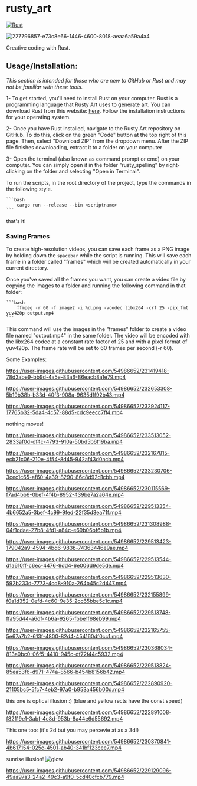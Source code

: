 # rusty_art

[![Rust](https://github.com/altunenes/rusty_art/actions/workflows/rust.yml/badge.svg)](https://github.com/altunenes/rusty_art/actions/workflows/rust.yml)


![227796857-e73c8e66-1446-4600-8018-aeaa6a59a4a4](https://user-images.githubusercontent.com/54986652/227951137-35ab864e-3329-4ef0-a4aa-2347f07296ca.png)

Creative coding with Rust.

## Usage/Installation:

*This section is intended for those who are new to GitHub or Rust and may not be familiar with these tools.*

1- To get started, you'll need to install Rust on your computer. Rust is a programming language that Rusty Art uses to generate art. You can download Rust from this website: [here](https://www.rust-lang.org/tools/install). Follow the installation instructions for your operating system.

2- Once you have Rust installed, navigate to the Rusty Art repository on GitHub. To do this, click on the green "Code" button at the top right of this page. Then, select "Download ZIP" from the dropdown menu. After the ZIP file finishes downloading, extract it to a folder on your computer

3- Open the terminal (also known as command prompt or cmd) on your computer. You can simply open it in the folder "rusty_spelling" by right-clicking on the folder and selecting "Open in Terminal".


To run the scripts, in the root directory of the project, type the commands in the following style.

    ```bash
        cargo run --release --bin <scriptname>
    ```

that's it!

### Saving Frames

To create high-resolution videos, you can save each frame as a PNG image by holding down the `spacebar` while the script is running. This will save each frame in a folder called "frames" which will be created automatically in your current directory.


Once you've saved all the frames you want, you can create a video file by copying the images to a folder and running the following command in that folder:

    
    ```bash
        ffmpeg -r 60 -f image2 -i %d.png -vcodec libx264 -crf 25 -pix_fmt yuv420p output.mp4
    ```

This command will use the images in the "frames" folder to create a video file named "output.mp4" in the same folder. The video will be encoded with the libx264 codec at a constant rate factor of 25 and with a pixel format of yuv420p. The frame rate will be set to 60 frames per second (-r 60).


Some Examples:


https://user-images.githubusercontent.com/54986652/231419418-78d3abe9-bb9d-4a5e-83a6-86eacb8a1e79.mp4


https://user-images.githubusercontent.com/54986652/232653308-5b19b38b-b33d-40f3-908a-9635dff92b43.mp4


https://user-images.githubusercontent.com/54986652/232924117-17765b32-5da4-4c57-88d5-cdc9eecc7ff4.mp4


nothing moves!


https://user-images.githubusercontent.com/54986652/233513052-2833af0d-df4c-4793-910a-50bd5b6f19ba.mp4


https://user-images.githubusercontent.com/54986652/232167815-ecb21c06-210e-4f54-8d45-942af43d0acb.mp4



https://user-images.githubusercontent.com/54986652/233230706-3cec1c65-af60-4a39-8290-86c8d92d1cbb.mp4



https://user-images.githubusercontent.com/54986652/230115569-f7ad4bb6-0bef-4f4b-8952-439be7a2a64e.mp4


https://user-images.githubusercontent.com/54986652/229513354-4b6652a5-3bef-4c99-9fed-22f35d3ea71f.mp4

https://user-images.githubusercontent.com/54986652/231308988-04f1cdae-27b8-4fd1-a84c-e69b06bf6b1b.mp4


https://user-images.githubusercontent.com/54986652/229513423-179042a9-4594-4bd6-983b-74363446e9ae.mp4


https://user-images.githubusercontent.com/54986652/229513544-d1a610ff-c6ec-4476-9dd4-6e006d9de5de.mp4



https://user-images.githubusercontent.com/54986652/229513630-592b233d-7773-4cd8-910a-264b45c2d447.mp4


https://user-images.githubusercontent.com/54986652/232155899-f0a1d352-0efd-4c60-9e35-2cc65bbe5c1c.mp4



https://user-images.githubusercontent.com/54986652/229513748-ffa95d44-a6df-4b6a-9265-fbbe1f68eb99.mp4


https://user-images.githubusercontent.com/54986652/232165755-5e67a7b2-613f-4800-82d4-454160df0cc1.mp4



https://user-images.githubusercontent.com/54986652/230368034-813a0bc0-06f5-4410-945c-df72f44c5932.mp4



https://user-images.githubusercontent.com/54986652/229513824-85ea53f6-d971-474a-8566-b454b8156b42.mp4



https://user-images.githubusercontent.com/54986652/222890920-21105bc5-5fc7-4eb2-97a0-b953a456b00d.mp4


this one is optical illusion :) (blue and yellow rects have the const speed)

https://user-images.githubusercontent.com/54986652/222891008-f82119e1-3abf-4c8d-953b-8a44e6d55692.mp4


This one too: (it's 2d but you may percevie at as a 3d!)

https://user-images.githubusercontent.com/54986652/230370841-4b617154-025c-4501-ab40-341bf123cee7.mp4

sunrise illusion!
![glow](https://user-images.githubusercontent.com/54986652/233481553-5dd564bb-4930-473b-b374-a7227ef16698.png)


https://user-images.githubusercontent.com/54986652/229129096-49aa97a3-24a2-49c3-a9f0-5cd40cfcb779.mp4





